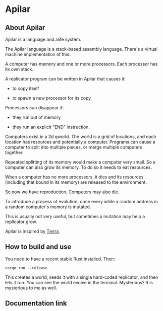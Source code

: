 # Apilar

## About Apilar

Apilar is a language and alife system.

The Apilar language is a stack-based assembly language. There's a virtual
machine implementation of this.

A computer has memory and one or more processors. Each processor has its own
stack.

A replicator program can be written in Apilar that causes it:

- to copy itself

- to spawn a new processor for its copy

Processors can disappear if:

- they run out of memory

- they run an explicit "END" instruction.

Computers exist in a 2d qworld. The world is a grid of locations, and each
location has resources and potentially a computer. Programs can cause a
computer to split into multiple pieces, or merge multiple computers together.

Repeated splitting of its memory would make a computer very small. So a
computer can also grow its memory. To do so it needs to eat resources.

When a computer has no more processors, it dies and its resources (including
that bound in its memory) are released to the environment.

So now we have reproduction. Computers may also die.

To introduce a process of evolution, once every while a random address in a
random computer's memory is mutated.

This is usually not very useful, but sometimes a mutation may help a replicator
grow.

Apilar is inspired by
[Tierra](<https://en.wikipedia.org/wiki/Tierra_(computer_simulation)>).

## How to build and use

You need to have a recent stable Rust installed. Then:

```
cargo run --release
```

This creates a world, seeds it with a single hard-coded replicator,
and then lets it run. You can see the world evolve in the terminal.
Mysterious? It is mysterious to me as well.

## Documentation link
